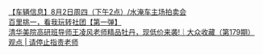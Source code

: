   
[【车辆信息】8月2日周四（下午2点）/水淹车主场拍卖会](http://www.dianyue.me/archives/290/0jzqfc5y700e3ko9/)  
[百里挑一，看我玩转社团【第一弹】](http://www.dianyue.me/archives/419/aww2a4f926wlsw6y/)  
[清华美院高研班导师王凌风老师精品牡丹，现低价来袭!｜大众收藏（第179期）](http://www.dianyue.me/archives/039/5l9jxe2uyphftfq4/)  
[观点 | 请停止指责老师](http://www.dianyue.me/archives/343/99ywd6sekfk1ik74/)